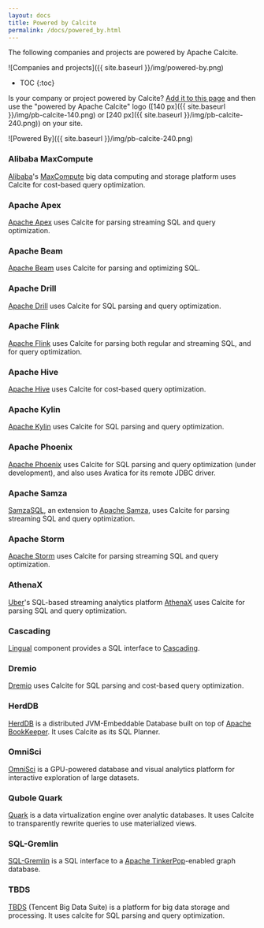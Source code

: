 ```yaml
---
layout: docs
title: Powered by Calcite
permalink: /docs/powered_by.html
---
```


<!--
{% comment %}
Licensed to the Apache Software Foundation (ASF) under one or more
contributor license agreements.  See the NOTICE file distributed with
this work for additional information regarding copyright ownership.
The ASF licenses this file to you under the Apache License, Version 2.0
(the "License"); you may not use this file except in compliance with
the License.  You may obtain a copy of the License at

http://www.apache.org/licenses/LICENSE-2.0

Unless required by applicable law or agreed to in writing, software
distributed under the License is distributed on an "AS IS" BASIS,
WITHOUT WARRANTIES OR CONDITIONS OF ANY KIND, either express or implied.
See the License for the specific language governing permissions and
limitations under the License.
{% endcomment %}
-->

The following companies and projects are powered by Apache Calcite.

![Companies and projects]({{ site.baseurl }}/img/powered-by.png)

* TOC
{:toc}

Is your company or project powered by Calcite? [Add it to this page](https://github.com/apache/calcite/blob/master/site/_docs/powered_by.md) and then use the "powered by Apache Calcite" logo ([140 px]({{ site.baseurl }}/img/pb-calcite-140.png) or [240 px]({{ site.baseurl }}/img/pb-calcite-240.png)) on your site.


![Powered By]({{ site.baseurl }}/img/pb-calcite-240.png)

### Alibaba MaxCompute

<a href="https://www.alibabacloud.com">Alibaba</a>'s
<a href="https://www.alibabacloud.com/product/maxcompute">MaxCompute</a>
big data computing and storage platform uses Calcite for cost-based query optimization.

### Apache Apex

<a href="https://apex.apache.org">Apache Apex</a>
uses Calcite for parsing streaming SQL and query optimization.

### Apache Beam

<a href="https://beam.apache.org">Apache Beam</a>
uses Calcite for parsing and optimizing SQL.

### Apache Drill

<a href="https://drill.apache.org">Apache Drill</a>
uses Calcite for SQL parsing and query optimization.

### Apache Flink

<a href="https://flink.apache.org">Apache Flink</a>
uses Calcite for parsing both regular and streaming SQL, and for query optimization.

### Apache Hive

<a href="https://hive.apache.org">Apache Hive</a>
uses Calcite for cost-based query optimization.

### Apache Kylin

<a href="https://kylin.apache.org">Apache Kylin</a>
uses Calcite for SQL parsing and query optimization.

### Apache Phoenix

<a href="https://phoenix.apache.org">Apache Phoenix</a>
uses Calcite for SQL parsing and query optimization (under development), and also uses Avatica for its remote JDBC driver.

### Apache Samza

<a href="https://github.com/milinda/samza-sql">SamzaSQL</a>, an extension to
<a href="https://samza.apache.org">Apache Samza</a>, uses Calcite for parsing streaming SQL and query optimization.

### Apache Storm

<a href="https://storm.apache.org">Apache Storm</a>
uses Calcite for parsing streaming SQL and query optimization.

### AthenaX

<a href="https://www.uber.com/">Uber</a>'s SQL-based streaming analytics platform
<a href="https://github.com/uber/AthenaX/">AthenaX</a>
uses Calcite for parsing SQL and query optimization.

### Cascading

<a href="https://github.com/Cascading/lingual">Lingual</a>
component provides a SQL interface to
<a href="https://www.cascading.org/">Cascading</a>.

### Dremio

<a href="https://www.dremio.com">Dremio</a>
uses Calcite for SQL parsing and cost-based query optimization.

### HerdDB

<a href="https://herddb.org">HerdDB</a>
is a distributed JVM-Embeddable Database built on top of
<a href="https://bookkeeper.apache.org/">Apache BookKeeper</a>. It uses Calcite as its SQL Planner.

### OmniSci

<a href="https://www.omnisci.com">OmniSci</a>
is a GPU-powered database and visual analytics platform for interactive exploration of large datasets.

### Qubole Quark

[Quark](https://github.com/qubole/quark) is a data virtualization engine over analytic databases. It uses Calcite to transparently rewrite queries to use materialized views.

### SQL-Gremlin

<a href="https://github.com/twilmes/sql-gremlin">SQL-Gremlin</a>
is a SQL interface to a
<a href="https://tinkerpop.apache.org/">Apache TinkerPop</a>-enabled graph database.

### TBDS

[TBDS](https://cloud.tencent.com/product/tbds) (Tencent Big Data Suite) is a platform for big data storage and processing. It uses calcite for SQL parsing and query optimization.
